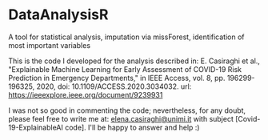# DataAnalysisR
A tool for statistical analysis, imputation via missForest, identification of most important variables 

This is the code I developed for the analysis described in: 
E. Casiraghi et al., "Explainable Machine Learning for Early Assessment of COVID-19 Risk Prediction in Emergency Departments," in IEEE Access, vol. 8, pp. 196299-196325, 2020, doi: 10.1109/ACCESS.2020.3034032. url: https://ieeexplore.ieee.org/document/9239931

I was not so good in commenting the code; nevertheless, for any doubt, 
please feel free to write me at: elena.casiraghi@unimi.it
with subject [Covid-19-ExplainableAI code]. I'll be happy to answer and help :)

